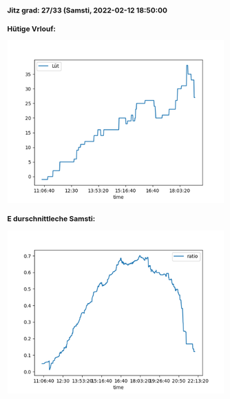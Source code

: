 ### Jitz grad: 27/33 (Samsti, 2022-02-12 18:50:00

### Hütige Vrlouf:
![Graph](Today.png)

### E durschnittleche Samsti:
![Graph](Samsti.png)